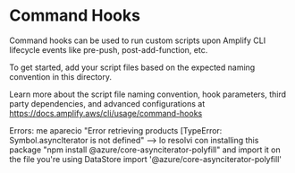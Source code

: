 # Command Hooks

Command hooks can be used to run custom scripts upon Amplify CLI lifecycle events like pre-push, post-add-function, etc.

To get started, add your script files based on the expected naming convention in this directory.

Learn more about the script file naming convention, hook parameters, third party dependencies, and advanced configurations at https://docs.amplify.aws/cli/usage/command-hooks


Errors:
me aparecio "Error retrieving products [TypeError: Symbol.asyncIterator is not defined" --> lo resolvi con installing this package "npm install @azure/core-asynciterator-polyfill" and import it on the file you're using DataStore import '@azure/core-asynciterator-polyfill'
